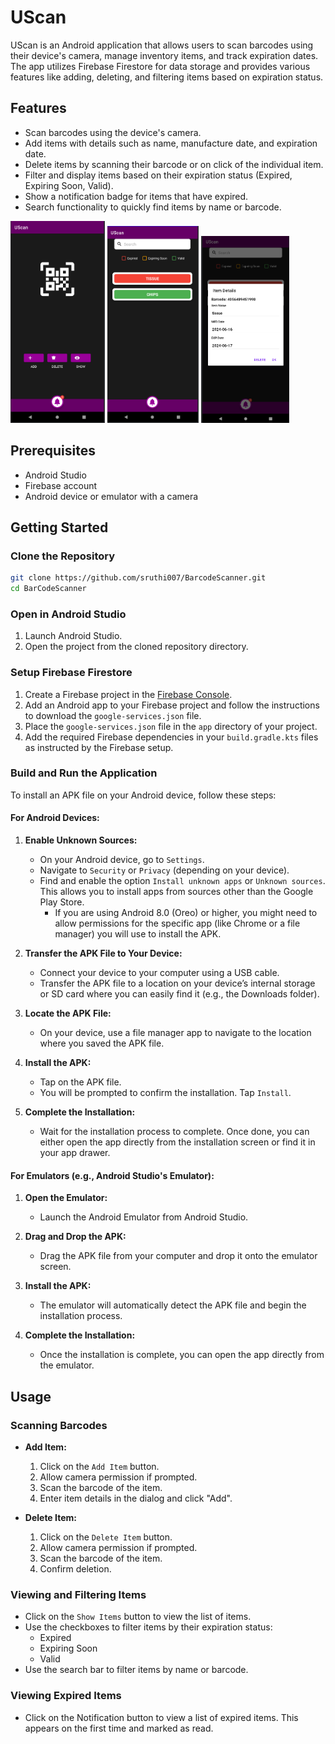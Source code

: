 # UScan

UScan is an Android application that allows users to scan barcodes using their device's camera, manage inventory items, and track expiration dates. The app utilizes Firebase Firestore for data storage and provides various features like adding, deleting, and filtering items based on expiration status.

## Features

- Scan barcodes using the device's camera.
- Add items with details such as name, manufacture date, and expiration date.
- Delete items by scanning their barcode or on click of the individual item.
- Filter and display items based on their expiration status (Expired, Expiring Soon, Valid).
- Show a notification badge for items that have expired.
- Search functionality to quickly find items by name or barcode.

<img src=".images/app_page1.png" alt="App UI" style="width:30%;">  <img src=".images/app_page2.png" alt="App UI" style="width:29%;">  <img src=".images/app_page3.png" alt="App UI" style="width:28%;">

## Prerequisites

- Android Studio
- Firebase account
- Android device or emulator with a camera

## Getting Started

### Clone the Repository

```bash
git clone https://github.com/sruthi007/BarcodeScanner.git
cd BarCodeScanner
```

### Open in Android Studio

1. Launch Android Studio.
2. Open the project from the cloned repository directory.

### Setup Firebase Firestore

1. Create a Firebase project in the [Firebase Console](https://console.firebase.google.com/).
2. Add an Android app to your Firebase project and follow the instructions to download the `google-services.json` file.
3. Place the `google-services.json` file in the `app` directory of your project.
4. Add the required Firebase dependencies in your `build.gradle.kts` files as instructed by the Firebase setup.

### Build and Run the Application

To install an APK file on your Android device, follow these steps:

#### For Android Devices:

1. **Enable Unknown Sources:**
   - On your Android device, go to `Settings`.
   - Navigate to `Security` or `Privacy` (depending on your device).
   - Find and enable the option `Install unknown apps` or `Unknown sources`. This allows you to install apps from sources other than the Google Play Store.
     - If you are using Android 8.0 (Oreo) or higher, you might need to allow permissions for the specific app (like Chrome or a file manager) you will use to install the APK.

2. **Transfer the APK File to Your Device:**
   - Connect your device to your computer using a USB cable.
   - Transfer the APK file to a location on your device’s internal storage or SD card where you can easily find it (e.g., the Downloads folder).

3. **Locate the APK File:**
   - On your device, use a file manager app to navigate to the location where you saved the APK file.

4. **Install the APK:**
   - Tap on the APK file.
   - You will be prompted to confirm the installation. Tap `Install`.

5. **Complete the Installation:**
   - Wait for the installation process to complete. Once done, you can either open the app directly from the installation screen or find it in your app drawer.

#### For Emulators (e.g., Android Studio's Emulator):

1. **Open the Emulator:**
   - Launch the Android Emulator from Android Studio.

2. **Drag and Drop the APK:**
   - Drag the APK file from your computer and drop it onto the emulator screen.

3. **Install the APK:**
   - The emulator will automatically detect the APK file and begin the installation process.

4. **Complete the Installation:**
   - Once the installation is complete, you can open the app directly from the emulator.

## Usage

### Scanning Barcodes

- **Add Item:**
  1. Click on the `Add Item` button.
  2. Allow camera permission if prompted.
  3. Scan the barcode of the item.
  4. Enter item details in the dialog and click "Add".

- **Delete Item:**
  1. Click on the `Delete Item` button.
  2. Allow camera permission if prompted.
  3. Scan the barcode of the item.
  4. Confirm deletion.

### Viewing and Filtering Items

- Click on the `Show Items` button to view the list of items.
- Use the checkboxes to filter items by their expiration status:
  - Expired
  - Expiring Soon
  - Valid
- Use the search bar to filter items by name or barcode.

### Viewing Expired Items

- Click on the Notification button to view a list of expired items. This appears on the first time and marked as read.


